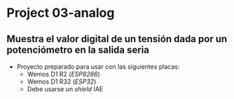#   Project 03-analog
##  Muestra el valor digital de un tensión dada por un potenciómetro en la salida seria

- Proyecto preparado para usar con las siguientes placas:
    - Wemos D1 R2   (_ESP8266_)
    - Wemos D1 R32  (_ESP32_)
    - Debe usarse un _shield_ IAE


